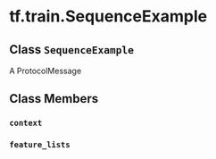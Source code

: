 <div itemscope itemtype="http://developers.google.com/ReferenceObject">
<meta itemprop="name" content="tf.train.SequenceExample" />
<meta itemprop="path" content="Stable" />
<meta itemprop="property" content="context"/>
<meta itemprop="property" content="feature_lists"/>
</div>

# tf.train.SequenceExample

## Class `SequenceExample`



A ProtocolMessage

## Class Members

<h3 id="context"><code>context</code></h3>

<h3 id="feature_lists"><code>feature_lists</code></h3>

